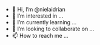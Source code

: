 - 👋 Hi, I’m @nielaidrian
- 👀 I’m interested in ...
- 🌱 I’m currently learning ...
- 💞️ I’m looking to collaborate on ...
- 📫 How to reach me ...

<!---
nielaidrian/nielaidrian is a ✨ special ✨ repository because its `README.md` (this file) appears on your GitHub profile.
You can click the Preview link to take a look at your changes.
--->
